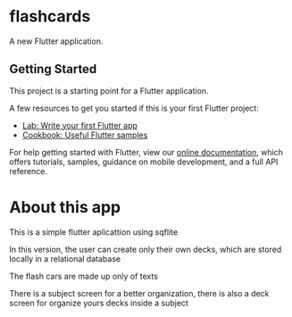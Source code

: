 # flashcards

A new Flutter application.

## Getting Started

This project is a starting point for a Flutter application.

A few resources to get you started if this is your first Flutter project:

- [Lab: Write your first Flutter app](https://flutter.dev/docs/get-started/codelab)
- [Cookbook: Useful Flutter samples](https://flutter.dev/docs/cookbook)

For help getting started with Flutter, view our
[online documentation](https://flutter.dev/docs), which offers tutorials,
samples, guidance on mobile development, and a full API reference.



# About this app

This is a simple flutter aplicattion using sqflite

In this version, the user can create only their own decks, which are stored locally in a relational database

The flash cars are made up only of texts

There is a subject screen for a better organization, there is also a deck screen for organize yours decks inside a subject 
